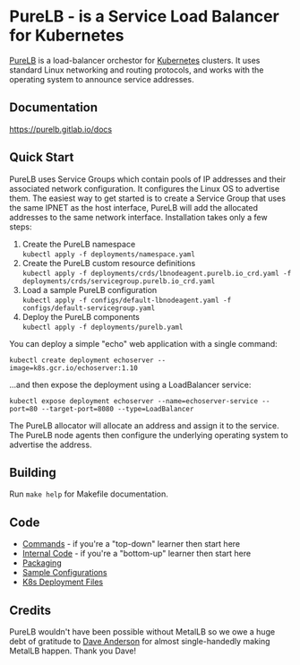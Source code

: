 # PureLB - is a Service Load Balancer for Kubernetes

[PureLB](https://purelb.io) is a load-balancer orchestor for  [Kubernetes](https://kubernetes.io) clusters. It uses standard
Linux networking and routing protocols,  and works with the operating
system to announce service addresses.

## Documentation

https://purelb.gitlab.io/docs

## Quick Start

PureLB uses Service Groups which contain pools of IP addresses and their associated network configuration.  It configures the Linux OS to
advertise them.  The easiest way to get started is to create a Service Group that uses the same IPNET as the host interface, PureLB will add
the allocated addresses to the same network interface.  Installation takes only a few steps:

1. Create the PureLB namespace<br/>
`kubectl apply -f deployments/namespace.yaml`
1. Create the PureLB custom resource definitions<br/>
`kubectl apply -f deployments/crds/lbnodeagent.purelb.io_crd.yaml -f deployments/crds/servicegroup.purelb.io_crd.yaml`
1. Load a sample PureLB configuration<br/>
`kubectl apply -f configs/default-lbnodeagent.yaml -f configs/default-servicegroup.yaml`
1. Deploy the PureLB components<br/>
`kubectl apply -f deployments/purelb.yaml`

You can deploy a simple "echo" web application with a single command:

```shell
kubectl create deployment echoserver --image=k8s.gcr.io/echoserver:1.10
```

...and then expose the deployment using a LoadBalancer service:

```shell
kubectl expose deployment echoserver --name=echoserver-service --port=80 --target-port=8080 --type=LoadBalancer
```

The PureLB allocator will allocate an address and assign it to the
service. The PureLB node agents then configure the underlying
operating system to advertise the address.

## Building

Run `make help` for Makefile documentation.

## Code

* [Commands](cmd) - if you're a "top-down" learner then start here
* [Internal Code](internal) - if you're a "bottom-up" learner then start here
* [Packaging](build/package)
* [Sample Configurations](configs)
* [K8s Deployment Files](deployments)

## Credits

PureLB wouldn't have been possible without MetalLB so we owe a huge
debt of gratitude to [Dave Anderson](https://www.dave.tf/) for almost
single-handedly making MetalLB happen. Thank you Dave!
